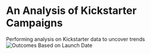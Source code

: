 # An Analysis of Kickstarter Campaigns
Performing analysis on Kickstarter data to uncover trends
![Outcomes Based on Launch Date](path/to/OutcomesBasedonLaunchDate.png)






